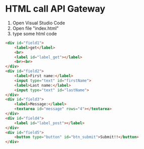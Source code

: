# HTML call API Gateway
1. Open Visual Studio Code
2. Open file "index.html"
3. type some html code
```html
<div id="field1">
    <label>get</label>
    <br>
    <label id="label_get"></label>
    <br><br>
</div>
<div id="field2">
    <label>First name:</label>
    <input type="text" id="firstName">
    <label>Last name:</label>
    <input type="text" id="lastName">
</div>
<div id="field3">
    <label>Message:</label>
    <textarea id="message" rows="4"></textarea>
</div>
<div id="field4">
    <label id="label_post"></label>
</div>
<div id="field5">
    <button type="button" id="btn_submit">Submit!!</button>
</div>
```